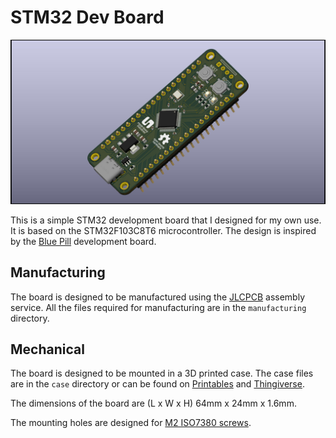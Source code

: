 # STM32 Dev Board

![Board](assets/dev_board_render_angle.jpg)

This is a simple STM32 development board that I designed for my own use. It is based on the STM32F103C8T6 microcontroller. The design is inspired by the [Blue Pill][0] development board.

## Manufacturing

The board is designed to be manufactured using the [JLCPCB][1] assembly service. All the files required for manufacturing are in the `manufacturing` directory.

## Mechanical

The board is designed to be mounted in a 3D printed case. The case files are in the `case` directory or can be found on [Printables][2] and [Thingiverse][3].

The dimensions of the board are (L x W x H) 64mm x 24mm x 1.6mm.

The mounting holes are designed for [M2 ISO7380 screws][4].

[0]: https://wiki.stm32duino.com/index.php?title=Blue_Pill
[1]: https://jlcpcb.com
[2]: https://www.thingiverse.com
[3]: https://www.printables.com
[4]: https://aliexpress.com/item/32810852732.html